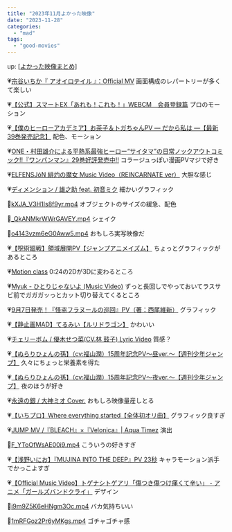 ```yaml
---
title: "2023年11月よかった映像"
date: "2023-11-28"
categories: 
  - "mad"
tags: 
  - "good-movies"
---
```


<!--more-->

up: [\[よかった映像まとめ\]](https://www.alinco.shop/mad/good-movies/)

💗[宗谷いちか『 アオイロテイル 』：Official MV](https://youtu.be/hZnNjforBd4) 画面構成のレパートリーが多くて楽しい

💗[【公式】スマートEX「あれも！これも！」WEBCM　会員登録篇](https://youtu.be/4Z_-Re8YQJY) プロのモーション

💗[【僕のヒーローアカデミア】お茶子＆トガちゃんPV ― だから私は ―【最新39巻発売記念】](https://youtu.be/Ihi4txH7WxM) 配色、モーション

💗[ONE・村田雄介による平熱系最強ヒーロー“サイタマ”の日常ノックアウトコミック!!『ワンパンマン』29巻好評発売中‼](https://youtu.be/LNTFxDv4UQo) コラージュっぽい漫画PVマジで好き

💗[ELFENSJóN 緋灼の魔女 Music Video（REINCARNATE ver）](https://youtu.be/eXfKULfW8ew) 大胆な感じ

💗[ディメンション / 雄之助 feat. 初音ミク](https://youtu.be/tM6S7sUn1qw) 細かいグラフィック

💙[kXJA\_V3H1Is8f9yr.mp4](https://twitter.com/i/status/1700127672217780307) オブジェクトのサイズの緩急、配色

💙[\_QkANMkrWWrGAVEY.mp4](https://twitter.com/i/status/1719509818896179522) シェイク

💙[o4143vzm6eG0Aww5.mp4](https://twitter.com/i/status/1699516645654327804) おもしろ実写映像だ

💗[【呪術廻戦】領域展開PV【ジャンプアニメイズム】](https://youtu.be/WF-7PEthNHQ) ちょっとグラフィックがあるところ

💗[Motion class](https://youtu.be/kCpYr8niinI) 0:24の2Dが3Dに変わるところ

💗[Myuk - ひとりじゃないよ (Music Video)](https://youtu.be/TG2IgWOjtwU) ずっと長回しでやっておいてラスサビ前でガガガッっとカット切り替えてくるところ

💗[9月7日発売！『怪盗フラヌールの巡回』PV（著：西尾維新）](https://youtu.be/NG6tWBsaSco) グラフィック

💗[【静止画MAD】てるみい【ルリドラゴン】](https://youtu.be/CjQnn8CtnRg) かわいい

💗[チェリーボム / 優木せつ菜(CV.林 鼓子) Lyric Video](https://youtu.be/FZBVAB_dKz8) 質感？

💗[【ぬらりひょんの孫】（cv:福山潤）15周年記念PV～昼ver.～【週刊少年ジャンプ】](https://youtu.be/tp8duBX4iE4) 久々にちょっと栄養素を得た

💗[【ぬらりひょんの孫】（cv:福山潤）15周年記念PV～夜ver.～【週刊少年ジャンプ】](https://youtu.be/kmRmQnq0tmE) 夜のほうが好き

💗[永遠の銀 / 大神ミオ Cover.](https://youtu.be/P6ZLs39MBlk) おもしろ映像量産しとる

💗[【いちプロ】Where everything started【全体初オリ曲】](https://youtu.be/bh7oZ9WU8vg) グラフィック良すぎ

💗[JUMP MV /『BLEACH』×『Velonica』| Aqua Timez](https://youtu.be/7BWicdZJyKc) 演出

💙[F\_YToOfWsAE00i9.mp4](https://twitter.com/i/status/1726590646918742045) こういうの好きすぎ

💗[【浅野いにお】『MUJINA INTO THE DEEP』PV 23秒](https://youtu.be/q9mT4wkccTU) キャラモーション派手でかっこよすぎ

💗[【Official Music Video】トゲナシトゲアリ「傷つき傷つけ痛くて辛い」 - アニメ「ガールズバンドクライ」](https://youtu.be/p2augTPjtYM) デザイン

💙[i9m9Z5K6eHNgm3Oc.mp4](https://twitter.com/i/status/1724049325607518473) バカ気持ちいい

💙[1mRFGoz2Pr6yMKgs.mp4](https://twitter.com/i/status/1729445746863386988) ゴチャゴチャ感
